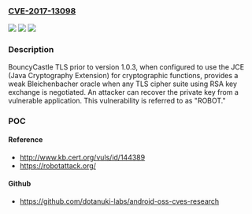 ### [CVE-2017-13098](https://cve.mitre.org/cgi-bin/cvename.cgi?name=CVE-2017-13098)
![](https://img.shields.io/static/v1?label=Product&message=BouncyCastle%20TLS&color=blue)
![](https://img.shields.io/static/v1?label=Version&message=n%2Fa&color=blue)
![](https://img.shields.io/static/v1?label=Vulnerability&message=CWE-203&color=brighgreen)

### Description

BouncyCastle TLS prior to version 1.0.3, when configured to use the JCE (Java Cryptography Extension) for cryptographic functions, provides a weak Bleichenbacher oracle when any TLS cipher suite using RSA key exchange is negotiated. An attacker can recover the private key from a vulnerable application. This vulnerability is referred to as "ROBOT."

### POC

#### Reference
- http://www.kb.cert.org/vuls/id/144389
- https://robotattack.org/

#### Github
- https://github.com/dotanuki-labs/android-oss-cves-research

